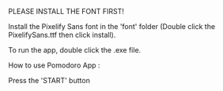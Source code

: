 PLEASE INSTALL THE FONT FIRST!

Install the Pixelify Sans font in the 'font' folder (Double click the PixelifySans.ttf then click install).

To run the app, double click the .exe file.

How to use Pomodoro App :

Press the 'START' button